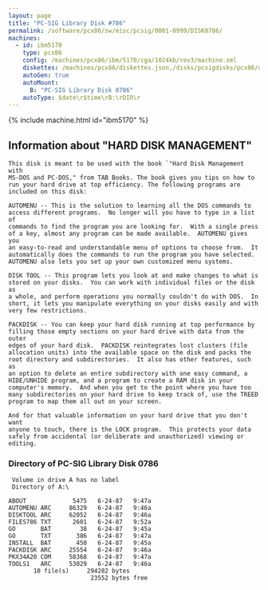 ```yaml
---
layout: page
title: "PC-SIG Library Disk #786"
permalink: /software/pcx86/sw/misc/pcsig/0001-0999/DISK0786/
machines:
  - id: ibm5170
    type: pcx86
    config: /machines/pcx86/ibm/5170/cga/1024kb/rev3/machine.xml
    diskettes: /machines/pcx86/diskettes.json,/disks/pcsigdisks/pcx86/diskettes.json
    autoGen: true
    autoMount:
      B: "PC-SIG Library Disk 0786"
    autoType: $date\r$time\rB:\rDIR\r
---
```


{% include machine.html id="ibm5170" %}

## Information about "HARD DISK MANAGEMENT"

    This disk is meant to be used with the book `"Hard Disk Management with
    MS-DOS and PC-DOS," from TAB Books. The book gives you tips on how to
    run your hard drive at top efficiency. The following programs are
    included on this disk:
    
    AUTOMENU -- This is the solution to learning all the DOS commands to
    access different programs.  No longer will you have to type in a list of
    commands to find the program you are looking for.  With a single press
    of a key, almost any program can be made available.  AUTOMENU gives you
    an easy-to-read and understandable menu of options to choose from.  It
    automatically does the commands to run the program you have selected.
    AUTOMENU also lets you set up your own customized menu systems.
    
    DISK TOOL -- This program lets you look at and make changes to what is
    stored on your disks.  You can work with individual files or the disk as
    a whole, and perform operations you normally couldn't do with DOS.  In
    short, it lets you manipulate everything on your disks easily and with
    very few restrictions.
    
    PACKDISK -- You can keep your hard disk running at top performance by
    filling those empty sections on your hard drive with data from the outer
    edges of your hard disk.  PACKDISK reintegrates lost clusters (file
    allocation units) into the available space on the disk and packs the
    root directory and subdirectories.  It also has other features, such as
    an option to delete an entire subdirectory with one easy command, a
    HIDE/UNHIDE program, and a program to create a RAM disk in your
    computer's memory.  And when you get to the point where you have too
    many subdirectories on your hard drive to keep track of, use the TREED
    program to map them all out on your screen.
    
    And for that valuable information on your hard drive that you don't want
    anyone to touch, there is the LOCK program.  This protects your data
    safely from accidental (or deliberate and unauthorized) viewing or
    editing.

### Directory of PC-SIG Library Disk 0786

     Volume in drive A has no label
     Directory of A:\

    ABOUT             5475   6-24-87   9:47a
    AUTOMENU ARC     86329   6-24-87   9:46a
    DISKTOOL ARC     62052   6-24-87   9:46a
    FILES786 TXT      2601   6-24-87   9:52a
    GO       BAT        38   6-24-87   9:45a
    GO       TXT       386   6-24-87   9:47a
    INSTALL  BAT       450   6-24-87   9:45a
    PACKDISK ARC     25554   6-24-87   9:46a
    PKX34A20 COM     58368   6-24-87   9:47a
    TOOLS1   ARC     53029   6-24-87   9:46a
           10 file(s)     294282 bytes
                           23552 bytes free

